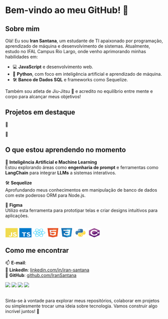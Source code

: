 # Bem-vindo ao meu GitHub! 👋

## Sobre mim

Olá! Eu sou **Iran Santana**, um estudante de TI apaixonado por programação, aprendizado de máquina e desenvolvimento de sistemas. Atualmente, estudo no IFAL Campus Rio Largo, onde venho aprimorando minhas habilidades em:

- 💻 **JavaScript** e desenvolvimento web.
- 🐍 **Python**, com foco em inteligência artificial e aprendizado de máquina.
- 🛠️ **Banco de Dados SQL** e frameworks como Sequelize.

Também sou atleta de Jiu-Jitsu 🥋 e acredito no equilíbrio entre mente e corpo para alcançar meus objetivos!

## Projetos em destaque

🚀

🤖 

## O que estou aprendendo no momento

🌟 **Inteligência Artificial e Machine Learning**  
Estou explorando áreas como **engenharia de prompt** e ferramentas como **LangChain** para integrar **LLMs** a sistemas interativos.

🛠️ **Sequelize**  
Aprofundando meus conhecimentos em manipulação de banco de dados com este poderoso ORM para Node.js.

🎨 **Figma**  
Utilizo esta ferramenta para prototipar telas e criar designs intuitivos para aplicações.
<div style="display: inline_block"><br>
  <img align="center" alt="Iran-Js" height="30" width="40" src="https://raw.githubusercontent.com/devicons/devicon/master/icons/javascript/javascript-plain.svg">
  <img align="center" alt="Iran-Ts" height="30" width="40" src="https://raw.githubusercontent.com/devicons/devicon/master/icons/typescript/typescript-plain.svg">
  <img align="center" alt="Iran-React" height="30" width="40" src="https://raw.githubusercontent.com/devicons/devicon/master/icons/react/react-original.svg">
  <img align="center" alt="Iran-HTML" height="30" width="40" src="https://raw.githubusercontent.com/devicons/devicon/master/icons/html5/html5-original.svg">
  <img align="center" alt="Iran-CSS" height="30" width="40" src="https://raw.githubusercontent.com/devicons/devicon/master/icons/css3/css3-original.svg">
  <img align="center" alt="Iran-Python" height="30" width="40" src="https://raw.githubusercontent.com/devicons/devicon/master/icons/python/python-original.svg">
  <img align="center" alt="Iran-Csharp" height="30" width="40" src="https://raw.githubusercontent.com/devicons/devicon/master/icons/csharp/csharp-original.svg">
</div>

## Como me encontrar

📫 **E-mail**:   
🔗 **LinkedIn**: [linkedin.com/in/iran-santana](https://linkedin.com)  
🐙 **GitHub**: [github.com/IranSantana]([https://github.com](https://github.com/CodeByIran))  
<div> 
  <a href="https://instagram.com/rafaballerini" target="_blank"><img src="https://img.shields.io/badge/-Instagram-%23E4405F?style=for-the-badge&logo=instagram&logoColor=white" target="_blank"></a>
 <a href=" " target="_blank"><img src="https://img.shields.io/badge/Discord-7289DA?style=for-the-badge&logo=discord&logoColor=white" target="_blank"></a> 
  <a href = "mailto:contatorafaballerini@gmail.com"><img src="https://img.shields.io/badge/-Gmail-%23333?style=for-the-badge&logo=gmail&logoColor=white" target="_blank"></a>
  <a href="https://www.linkedin.com/in/rafaella-ballerini-45875016a" target="_blank"><img src="https://img.shields.io/badge/-LinkedIn-%230077B5?style=for-the-badge&logo=linkedin&logoColor=white" target="_blank"></a> 
  
</div><br>

Sinta-se à vontade para explorar meus repositórios, colaborar em projetos ou simplesmente trocar uma ideia sobre tecnologia. Vamos construir algo incrível juntos! 🚀
